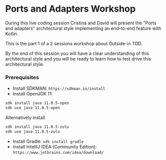 # Ports and Adapters Workshop

During this live coding session Cristina and David will present the "Ports and adapters" architectural style implementing an end-to-end feature with Kotlin.

This is the part 1 of a 2 sessions workshop about Outside-in TDD.

By the end of this session you will have a clear understanding of this architectural style and you will be ready to learn how to test drive this architectural style.

### Prerequisites

* Install SDKMAN: `https://sdkman.io/install`
* Install OpenJDK 11: 
```bash
sdk install java 11.0.5-open
sdk use java 11.0.5-open
```
Alternatively install
```bash
sdk install java 11.0.5-zulu
sdk use java 11.0.5-zulu
```

* Install Gradle: `sdk install gradle`
* Install IntelliJ IDEA (Community Edition): `https://www.jetbrains.com/idea/download/`